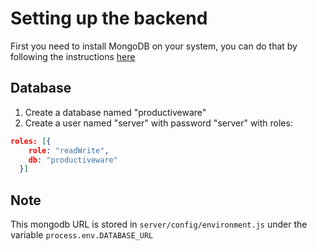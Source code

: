 # Setting up the backend

First you need to install MongoDB on your system, you can do that by following the instructions [here](https://docs.mongodb.com/manual/installation/)

## Database

1. Create a database named "productiveware"
1. Create a user named "server" with password "server" with roles:

```json
roles: [{
    role: "readWrite",
    db: "productiveware"
  }]
```

## Note

This mongodb URL is stored in `server/config/environment.js` under the variable `process.env.DATABASE_URL`
